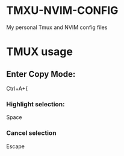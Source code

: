 # TMXU-NVIM-CONFIG
My personal Tmux and NVIM config files

# TMUX usage
## Enter Copy Mode:
 Ctrl+A+{
### Highlight selection:
   Space
### Cancel selection
   Escape
   
 

